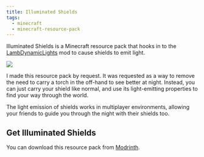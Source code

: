 ```yaml
---
title: Illuminated Shields
tags:
  - minecraft
  - minecraft-resource-pack
---
```

Illuminated Shields is a Minecraft resource pack that hooks in to the [LambDynamicLights](https://modrinth.com/mod/lambdynamiclights) mod to cause shields to emit light.

![](/images/minecraft/illuminated-shields/9e5504fe6b6a2c2944143eeacf7e419f8c601d86.png)

I made this resource pack by request. It was requested as a way to remove the need to carry a torch in the off-hand to see better at night. Instead, you can just carry your shield like normal, and use its light-emitting properties to find your way through the world.

The light emission of shields works in multiplayer environments, allowing your friends to guide you through the night with their shields too.

## Get Illuminated Shields

You can download this resource pack from [Modrinth](https://modrinth.com/resourcepack/illuminated-shields).
